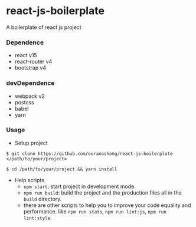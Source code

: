 # react-js-boilerplate
A boilerplate of react js project


### Dependence

* react v15
* react-router v4
* bootstrap v4

### devDependence

* webpack v2
* postcss
* babel
* yarn

### Usage

* Setup project
```shell
$ git clone https://github.com/ouranoshong/react-js-boilerplate </path/to/your/project>

$ cd /path/to/your/project && yarn install

```

* Help scripts
    * `npm start`: start project in development mode.
    * `npm run build`:  build the project and the production files all in the `build` directory.
    * there are other scripts to help you to improve your code equality and performance. like `npm run stats`, `npm run lint:js`, `npm run lint:style`.





